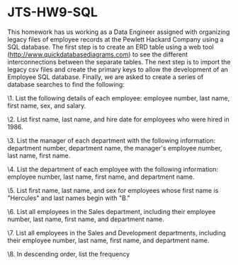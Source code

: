 # JTS-HW9-SQL

This homework has us working as a Data Engineer assigned with organizing legacy files of employee records at the Pewlett Hackard Company using a SQL database. The first step is to create an ERD table using a web tool (http://www.quickdatabasediagrams.com) to see the different interconnections between the separate tables. The next step is to import the legacy csv files and create the primary keys to allow the development of an Employee SQL database. Finally, we are asked to create a series of database searches to find the following:

\1. List the following details of each employee: employee number, last name, first name, sex, and salary.

\2. List first name, last name, and hire date for employees who were hired in 1986.

\3. List the manager of each department with the following information: department number, department name, the manager's employee number, last name, first name.

\4. List the department of each employee with the following information: employee number, last name, first name, and department name.

\5. List first name, last name, and sex for employees whose first name is "Hercules" and last names begin with "B."

\6. List all employees in the Sales department, including their employee number, last name, first name, and department name.

\7. List all employees in the Sales and Development departments, including their employee number, last name, first name, and department name.

\8. In descending order, list the frequency
